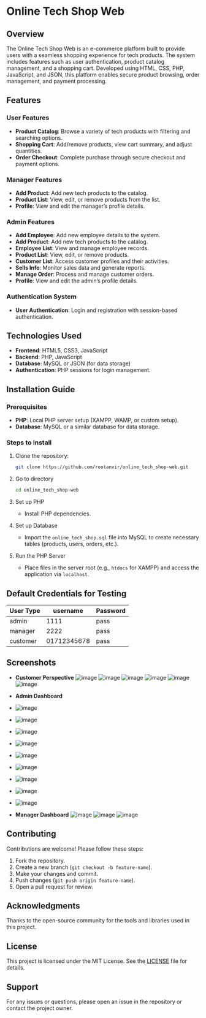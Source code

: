 # Online Tech Shop Web

## Overview
The Online Tech Shop Web is an e-commerce platform built to provide users with a seamless shopping experience for tech products. The system includes features such as user authentication, product catalog management, and a shopping cart. Developed using HTML, CSS, PHP, JavaScript, and JSON, this platform enables secure product browsing, order management, and payment processing.

## Features

### User Features
- **Product Catalog**: Browse a variety of tech products with filtering and searching options.
- **Shopping Cart**: Add/remove products, view cart summary, and adjust quantities.
- **Order Checkout**: Complete purchase through secure checkout and payment options.

### Manager Features

- **Add Product**: Add new tech products to the catalog.
- **Product List**: View, edit, or remove products from the list.
- **Profile**: View and edit the manager’s profile details.

### Admin Features
- **Add Employee**: Add new employee details to the system.
- **Add Product**: Add new tech products to the catalog.
- **Employee List**: View and manage employee records.
- **Product List**: View, edit, or remove products.
- **Customer List**: Access customer profiles and their activities.
- **Sells Info**: Monitor sales data and generate reports.
- **Manage Order**: Process and manage customer orders.
- **Profile**: View and edit the admin’s profile details.



### Authentication System
- **User Authentication**: Login and registration with session-based authentication.

## Technologies Used
- **Frontend**: HTML5, CSS3, JavaScript
- **Backend**: PHP, JavaScript
- **Database**: MySQL or JSON (for data storage)
- **Authentication**: PHP sessions for login management.

## Installation Guide

### Prerequisites
- **PHP**: Local PHP server setup (XAMPP, WAMP, or custom setup).
- **Database**: MySQL or a similar database for data storage.

### Steps to Install
1. Clone the repository:
   ```bash
   git clone https://github.com/rootanvir/online_tech_shop-web.git
    ```
2. Go to directory
    ```bash
   cd online_tech_shop-web
   ```

3. Set up PHP
   - Install PHP dependencies.

4. Set up Database
   - Import the `online_tech_shop.sql` file into MySQL to create necessary tables (products, users, orders, etc.).


5. Run the PHP Server
   - Place files in the server root (e.g., `htdocs` for XAMPP) and access the application via `localhost`.

## Default Credentials for Testing

| User Type|    username  | Password |
|----------|--------------|----------|
| admin    |  1111        | pass     |
| manager  |  2222        | pass     |
| customer |  01712345678 | pass     |



## Screenshots
- **Customer Perspective**
![image](https://github.com/rootanvir/asset/blob/b82b173643c78cd0669784812579382b2a8f252d/product%20catalog.png)
![image](https://github.com/user-attachments/assets/c1c13ce7-d9b5-4885-b654-a7fe86177435)
![image](https://github.com/user-attachments/assets/db53ce0c-0bc8-4d9c-9c99-202521326ec9)
![image](https://github.com/user-attachments/assets/59d6de88-55a2-4b10-a466-19d0600c33bb)
![image](https://github.com/user-attachments/assets/b00de3a9-3a25-4cc3-8d7d-bb4696e78f68)
![image](https://github.com/user-attachments/assets/4838863f-b889-4988-93d4-f6596b0c6256)


- **Admin Dashboard**
- ![image](https://github.com/rootanvir/asset/blob/b82b173643c78cd0669784812579382b2a8f252d/admin.png)
- ![image](https://github.com/user-attachments/assets/0487986b-172f-4da9-aad1-517d33101f3d)
- ![image](https://github.com/user-attachments/assets/0a8ea02a-30d9-4440-b65e-e5dac4b5df54)
- ![image](https://github.com/user-attachments/assets/02eb3a76-11c3-4ffb-b907-f21ce8737497)
- ![image](https://github.com/user-attachments/assets/54158783-0889-43f9-8351-95ac7f71e4da)
- ![image](https://github.com/user-attachments/assets/74eb7165-2477-4e75-b3af-2a2559324430)
- ![image](https://github.com/user-attachments/assets/aa2904f4-dc6c-49e4-8daa-384a16c3b875)
- ![image](https://github.com/user-attachments/assets/79f9ea1f-63ac-4586-ba04-0fdde351e397)
- ![image](https://github.com/user-attachments/assets/91be195c-16e2-4f15-a1c0-c24a9a076749)

- **Manager Dashboard**
![image](https://github.com/rootanvir/asset/blob/ecc2d646fbe1fdb26a3dab9ed9aa25dcc6da3992/manger.png)
![image](https://github.com/user-attachments/assets/796a1ccb-d58e-402d-803a-dc00de0b5223)
![image](https://github.com/user-attachments/assets/e9143f9a-b0d6-46fd-bfc7-ec6ae3d12307)





## Contributing
Contributions are welcome! Please follow these steps:
1. Fork the repository.
2. Create a new branch (`git checkout -b feature-name`).
3. Make your changes and commit.
4. Push changes (`git push origin feature-name`).
5. Open a pull request for review.




## Acknowledgments
Thanks to the open-source community for the tools and libraries used in this project.


## License

This project is licensed under the MIT License. See the [LICENSE](LICENSE) file for details.

## Support
For any issues or questions, please open an issue in the repository or contact the project owner.





